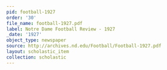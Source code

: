 ```yaml
---
pid: football-1927
order: '30'
file_name: football-1927.pdf
label: Notre Dame Football Review - 1927
_date: '1927'
object_type: newspaper
source: http://archives.nd.edu/Football/Football-1927.pdf
layout: scholastic_item
collection: scholastic
---
```

